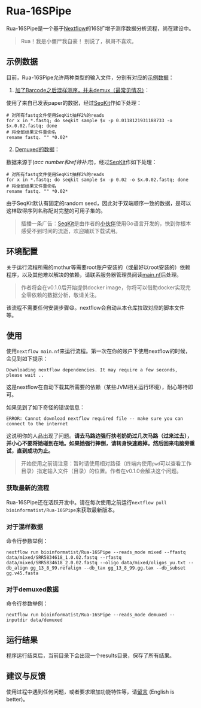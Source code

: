 # Rua-16SPipe

Rua-16SPipe是一个基于[Nextflow](https://www.nextflow.io/)的16S扩增子测序数据分析流程，尚在建设中。

> Rua！我是小僵尸我自豪！
> 别说了，枫哥不喜欢。

## 示例数据

目前，Rua-16SPipe允许两种类型的输入文件，分别有对应的[示例数据](data)：

1. [加了Barcode之后混样测序，并未demux（最常见情况）](data/mixed)：

使用了来自已发表paper的数据，经过[SeqKit](https://github.com/shenwei356/seqkit)作如下处理：

```shell
# 对所有fastq文件使用SeqKit抽样2%的reads
for x in *.fastq; do seqkit sample $x -p 0.0118121931188733 -o $x.0.02.fastq; done
# 将全部结果文件重命名
rename fastq. "" *0.02*
```

2. [Demuxed的数据](data/demuxed)：

数据来源于(*acc number和ref待补充*)，经过[SeqKit](https://github.com/shenwei356/seqkit)作如下处理：

```shell
# 对所有fastq文件使用SeqKit抽样2%的reads
for x in *.fastq; do seqkit sample $x -p 0.02 -o $x.0.02.fastq; done
# 将全部结果文件重命名
rename fastq. "" *0.02*
```

由于SeqKit默认有固定的random seed，因此对于双端顺序一致的数据，是可以这样取得序列名称配对完整的可用子集的。

> 插播一条广告：[SeqKit](https://github.com/shenwei356/seqkit)是由作者的[小伙伴](https://github.com/shenwei356)使用Go语言开发的，快到你根本感受不到时间的流逝，欢迎踊跃下载试用。

## 环境配置

关于运行流程所需的mothur等需要root账户安装的（或最好以root安装的）依赖程序，以及其他难以解决的依赖，请联系服务器管理员阅读[main.nf](main.nf)后处理。

> 作者将会在v0.1.0后开始提供docker image，你将可以借助docker实现完全零依赖的数据分析，敬请关注。

该流程不需要任何安装步骤:smile:。nextflow会自动从本仓库拉取对应的脚本文件等。

## 使用

使用`nextflow main.nf`来运行流程。第一次在你的账户下使用nextflow的时候，会见到如下提示：

```pre
Downloading nextflow dependencies. It may require a few seconds, please wait ..
```

这是nextflow在自动下载其所需要的依赖（某些JVM相关运行环境），耐心等待即可。

如果见到了如下奇怪的错误信息：

```pre
ERROR: Cannot download nextflow required file -- make sure you can connect to the internet
```

这说明你的人品出现了问题。**请去马路边强行扶老奶奶过几次马路（过来过去），并小心不要将她碰到在地。如果她强行摔倒，请转身快速跑掉。然后回来电脑旁重试，直到成功为止。**

> 开始使用之前请注意：暂时请使用相对路径（终端内使用`pwd`可以查看工作目录）指定输入文件（目录）的位置。作者在v0.1.0会解决这个问题。

### 获取最新的流程

Rua-16SPipe还在活跃开发中。请在每次使用之前运行`nextflow pull bioinformatist/Rua-16SPipe`来获取最新版本。

### 对于混样数据

命令行参数举例：

```shell
nextflow run bioinformatist/Rua-16SPipe --reads_mode mixed --ffastq data/mixed/SRR5834618_1.0.02.fastq --rfastq data/mixed/SRR5834618_2.0.02.fastq --oligo data/mixed/oligos_yu.txt --db_align gg_13_8_99.refalign --db_tax gg_13_8_99.gg.tax --db_subset gg.v45.fasta
```

### 对于demuxed数据

命令行参数举例：

```shell
nextflow run bioinformatist/Rua-16SPipe --reads_mode demuxed --inputdir data/demuxed
```

## 运行结果

程序运行结束后，当前目录下会出现一个results目录，保存了所有结果。

## 建议与反馈

使用过程中遇到任何问题，或者要求增加功能特性等，请[留言](https://github.com/bioinformatist/Rua-16SPipe/issues) (English is better)。